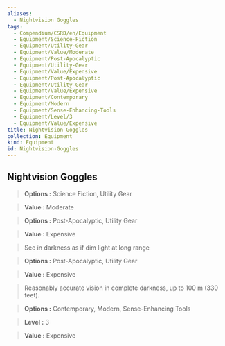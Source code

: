 ```yaml
---
aliases:
  - Nightvision Goggles
tags:
  - Compendium/CSRD/en/Equipment
  - Equipment/Science-Fiction
  - Equipment/Utility-Gear
  - Equipment/Value/Moderate
  - Equipment/Post-Apocalyptic
  - Equipment/Utility-Gear
  - Equipment/Value/Expensive
  - Equipment/Post-Apocalyptic
  - Equipment/Utility-Gear
  - Equipment/Value/Expensive
  - Equipment/Contemporary
  - Equipment/Modern
  - Equipment/Sense-Enhancing-Tools
  - Equipment/Level/3
  - Equipment/Value/Expensive
title: Nightvision Goggles
collection: Equipment
kind: Equipment
id: Nightvision-Goggles
---
```

## Nightvision Goggles    
    
>    
> **Options :** Science Fiction, Utility Gear    
> **Value :** Moderate    
    
>    
> **Options :** Post-Apocalyptic, Utility Gear    
> **Value :** Expensive    
    
>See in darkness as if dim light at long range    
> **Options :** Post-Apocalyptic, Utility Gear    
> **Value :** Expensive    
    
>Reasonably accurate vision in complete darkness, up to 100 m (330 feet).    
> **Options :** Contemporary, Modern, Sense-Enhancing Tools    
> **Level :** 3    
> **Value :** Expensive
